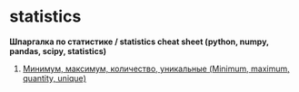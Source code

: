 # statistics
**Шпаргалка по статистике / statistics cheat sheet (python, numpy, pandas, scipy, statistics)**

1. [Минимум, максимум, количество, уникальные (Minimum, maximum, quantity, unique)](https://github.com/DenisPanchin/statistics/blob/main/Min%2C_max%2C_quan%2C_uniq.ipynb)
